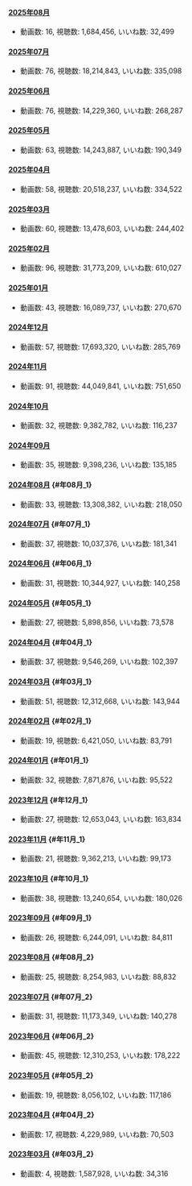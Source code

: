 #### [2025年08月](videos/202508 "wikilink")

-   動画数: 16, 視聴数: 1,684,456, いいね数: 32,499

#### [2025年07月](videos/202507 "wikilink")

-   動画数: 76, 視聴数: 18,214,843, いいね数: 335,098

#### [2025年06月](videos/202506 "wikilink")

-   動画数: 76, 視聴数: 14,229,360, いいね数: 268,287

#### [2025年05月](videos/202505 "wikilink")

-   動画数: 63, 視聴数: 14,243,887, いいね数: 190,349

#### [2025年04月](videos/202504 "wikilink")

-   動画数: 58, 視聴数: 20,518,237, いいね数: 334,522

#### [2025年03月](videos/202503 "wikilink")

-   動画数: 60, 視聴数: 13,478,603, いいね数: 244,402

#### [2025年02月](videos/202502 "wikilink")

-   動画数: 96, 視聴数: 31,773,209, いいね数: 610,027

#### [2025年01月](videos/202501 "wikilink")

-   動画数: 43, 視聴数: 16,089,737, いいね数: 270,670

#### [2024年12月](videos/202412 "wikilink")

-   動画数: 57, 視聴数: 17,693,320, いいね数: 285,769

#### [2024年11月](videos/202411 "wikilink")

-   動画数: 91, 視聴数: 44,049,841, いいね数: 751,650

#### [2024年10月](videos/202410 "wikilink")

-   動画数: 32, 視聴数: 9,382,782, いいね数: 116,237

#### [2024年09月](videos/202409 "wikilink")

-   動画数: 35, 視聴数: 9,398,236, いいね数: 135,185

#### [2024年08月](videos/202408 "wikilink") {#年08月_1}

-   動画数: 33, 視聴数: 13,308,382, いいね数: 218,050

#### [2024年07月](videos/202407 "wikilink") {#年07月_1}

-   動画数: 37, 視聴数: 10,037,376, いいね数: 181,341

#### [2024年06月](videos/202406 "wikilink") {#年06月_1}

-   動画数: 31, 視聴数: 10,344,927, いいね数: 140,258

#### [2024年05月](videos/202405 "wikilink") {#年05月_1}

-   動画数: 27, 視聴数: 5,898,856, いいね数: 73,578

#### [2024年04月](videos/202404 "wikilink") {#年04月_1}

-   動画数: 37, 視聴数: 9,546,269, いいね数: 102,397

#### [2024年03月](videos/202403 "wikilink") {#年03月_1}

-   動画数: 51, 視聴数: 12,312,668, いいね数: 143,944

#### [2024年02月](videos/202402 "wikilink") {#年02月_1}

-   動画数: 19, 視聴数: 6,421,050, いいね数: 83,791

#### [2024年01月](videos/202401 "wikilink") {#年01月_1}

-   動画数: 32, 視聴数: 7,871,876, いいね数: 95,522

#### [2023年12月](videos/202312 "wikilink") {#年12月_1}

-   動画数: 27, 視聴数: 12,653,043, いいね数: 163,834

#### [2023年11月](videos/202311 "wikilink") {#年11月_1}

-   動画数: 21, 視聴数: 9,362,213, いいね数: 99,173

#### [2023年10月](videos/202310 "wikilink") {#年10月_1}

-   動画数: 38, 視聴数: 13,240,654, いいね数: 180,026

#### [2023年09月](videos/202309 "wikilink") {#年09月_1}

-   動画数: 26, 視聴数: 6,244,091, いいね数: 84,811

#### [2023年08月](videos/202308 "wikilink") {#年08月_2}

-   動画数: 25, 視聴数: 8,254,983, いいね数: 88,832

#### [2023年07月](videos/202307 "wikilink") {#年07月_2}

-   動画数: 31, 視聴数: 11,173,349, いいね数: 140,278

#### [2023年06月](videos/202306 "wikilink") {#年06月_2}

-   動画数: 45, 視聴数: 12,310,253, いいね数: 178,222

#### [2023年05月](videos/202305 "wikilink") {#年05月_2}

-   動画数: 19, 視聴数: 8,056,102, いいね数: 117,186

#### [2023年04月](videos/202304 "wikilink") {#年04月_2}

-   動画数: 17, 視聴数: 4,229,989, いいね数: 70,503

#### [2023年03月](videos/202303 "wikilink") {#年03月_2}

-   動画数: 4, 視聴数: 1,587,928, いいね数: 34,316
